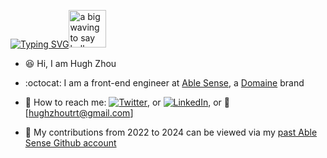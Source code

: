 [![Typing SVG](https://readme-typing-svg.herokuapp.com?font=VT323&pause=1000&color=000000&vCenter=true&width=240&height=22&lines=Welcome+to+my+Github+homepage!+)](https://git.io/typing-svg)<img src="https://user-images.githubusercontent.com/84819219/210441416-67221157-9cd0-40b2-9c0c-2ba98a12fde5.gif" alt="a big waving to say hello" width="60px">  
    
- 😆 Hi, I am Hugh Zhou

- :octocat: I am a front-end engineer at [Able Sense](https://ablesense.com/), a [Domaine](https://meetdomaine.com/) brand        

- 💬 How to reach me: [![Twitter][1.2]][1], or [![LinkedIn][2.2]][2], or 📧 [hughzhoutrt@gmail.com]   
<!-- Icons -->  
[1.2]: http://i.imgur.com/wWzX9uB.png (twitter icon without padding)  
[2.2]: https://raw.githubusercontent.com/MartinHeinz/MartinHeinz/master/linkedin-3-16.png (LinkedIn icon without padding)  
<!-- Links to your social media accounts -->  
[1]: https://twitter.com/Hugh_Zhou_  
[2]: https://www.linkedin.com/in/yuhui-hugh-zhou-47181b170/
     
- :office: My contributions from 2022 to 2024 can be viewed via my [past Able Sense Github account](https://github.com/ablesense-hugh)
